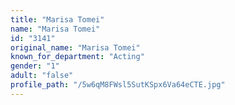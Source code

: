 ```yaml
---
title: "Marisa Tomei"
name: "Marisa Tomei"
id: "3141"
original_name: "Marisa Tomei"
known_for_department: "Acting"
gender: "1"
adult: "false"
profile_path: "/5w6qM8FWsl5SutKSpx6Va64eCTE.jpg"
---
```

